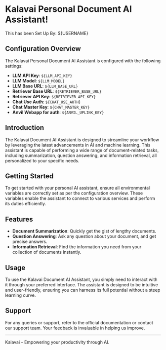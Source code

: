 # Kalavai Personal Document AI Assistant!

This has been Set Up By: ${USERNAME}

## Configuration Overview

The Kalavai Personal Document AI Assistant is configured with the following settings:

- **LLM API Key**: `${LLM_API_KEY}`
- **LLM Model**: `${LLM_MODEL}`
- **LLM Base URL**: `${LLM_BASE_URL}`
- **Retriever Base URL**: `${RETRIEVER_BASE_URL}`
- **Retriever API Key**: `${RETRIEVER_API_KEY}`
- **Chat Use Auth**: `${CHAT_USE_AUTH}`
- **Chat Master Key**: `${CHAT_MASTER_KEY}`
- **Anvil Webapp for auth**: `${ANVIL_UPLINK_KEY}`

## Introduction

The Kalavai Document AI Assistant is designed to streamline your workflow by leveraging the latest advancements in AI and machine learning. This assistant is capable of performing a wide range of document-related tasks, including summarization, question answering, and information retrieval, all personalized to your specific needs.

## Getting Started

To get started with your personal AI assistant, ensure all environmental variables are correctly set as per the configuration overview. These variables enable the assistant to connect to various services and perform its duties efficiently.

## Features

- **Document Summarization**: Quickly get the gist of lengthy documents.
- **Question Answering**: Ask any question about your document, and get precise answers.
- **Information Retrieval**: Find the information you need from your collection of documents instantly.

## Usage

To use the Kalavai Document AI Assistant, you simply need to interact with it through your preferred interface. The assistant is designed to be intuitive and user-friendly, ensuring you can harness its full potential without a steep learning curve.

## Support

For any queries or support, refer to the official documentation or contact our support team. Your feedback is invaluable in helping us improve.

---

Kalavai - Empowering your productivity through AI.
